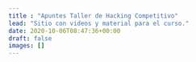 ```yaml
---
title : "Apuntes Taller de Hacking Competitivo"
lead: "Sitio con videos y material para el curso."
date: 2020-10-06T08:47:36+00:00
draft: false
images: []
---
```

